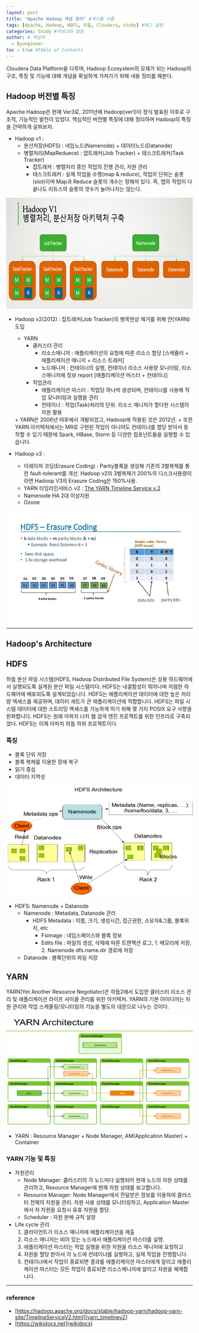 ```yaml
---
layout: post
title: "Apache Hadoop 개념 정리" #게시물 이름
tags: [Apache, Hadoop, HDFS, 하둡, Cloudera, study] #태그 설정
categories: Study #카테고리 설정
author: # 작성자
  - Byungineer
toc : true #Table of Contents
---
```


Cloudera Data Platform을 다루며, Hadoop Ecosystem의 모체가 되는 Hadoop의 구조, 특징 및 기능에 대해 개념을 확실하게 가져가기 위해 내용 정리를 해본다.

## Hadoop 버전별 특징
Apache Hadoop은 현재 Ver3로, 2011년에 Hadoop(ver1)이 정식 발표된 이후로 구조적, 기능적인 발전이 있었다. 핵심적인 버전별 특징에 대해 정리하며 Hadoop의 특징을 간략하게 살펴보자.

- Hadoop v1 : 
  - 분산저장(HDFS) : 네임노드(Namenode) + 데이터노드(Datanode)
  - 병렬처리(MapReduece) : 잡트래커(Job Tracker) + 태스크트래커(Task Tracker)
    - 잡트래커 : 병렬처리 중인 작업의 진행 관리, 자원 관리
    - 태스크트래커 : 실제 작업을 수행(map & reduce), 작업의 단위는 슬롯(slot)이며 Map과 Reduce 슬롯의 개수는 정해져 있다. 즉, 맵의 작업이 다 끝나도 리듀스의 슬롯의 갯수가 늘어나지는 않는다.

<img src="/image/hadoopv1.png" alt="hadoopv1" style="height: 300px; width:700px;"/>

- Hadoop v2(2012) : 잡트래커(Job Tracker)의 병목현상 제거를 위해 얀(YARN) 도입 
  - YARN
    - 클러스터 관리
      - 리소스매니저 : 애플리케이션의 요청에 따른 리소스 할당 [스케쥴러 + 애플리케이션 매니저 + 리소스 트래커]
      - 노드매니저 : 컨테이너의 실행, 컨테이너 리소스 사용량 모니터링, 리소스매니저에 정보 report [애플리케이션 마스터 + 컨테이너]
    - 작업관리
      - 애플리케이션 마스터 : 작업당 하나씩 생성되며, 컨테이너를 사용해 작업 모니터링과 실행을 관리
      - 컨테이너 : 작업(Task)처리의 단위. 리소스 매니저가 할다한 시스템의 자원 활용
  <aside>
  + YARN은 2006년 야후에서 개발되었고, Hadoop에 적용된 것은 2012년.
  + 또한 YARN 아키텍처에서는 MR로 구현된 작업이 아니어도 컨테이너를 할당 받아서 동작할 수 있기 때문에 Spark, HBase, Storm 등 다양한 컴포넌트들을 실행할 수 있습니다.
  </aside>

- Hadoop v3 : 
  - 이레이져 코딩(Erasure Coding) : Parity블록을 생성해 기존의 3벌복제를 통한 fault-tolerant를 개선. Hadoop v2의 3벌복제가 200%의 디스크사용량이라면 Hadoop V3의 Erasure Coding은 150%사용.
  - YARN 타임라인서비스 v2 : [The YARN Timeline Service v.2](yarn_timelinev2)
  - Namenode HA 2대 이상지원
  - Ozone

<img src="/image/erasure.png" alt="erasure_coding" style="height: 300px; width:700px;"/>

---

## Hadoop's Architecture

## HDFS
하둡 분산 파일 시스템(HDFS, Hadoop Distributed File System)은 상용 하드웨어에서 실행되도록 설계된 분산 파일 시스템이다. HDFS는 내결함성이 뛰어나며 저렴한 하드웨어에 배포되도록 설계되었습니다. HDFS는 애플리케이션 데이터에 대한 높은 처리량 액세스를 제공하며, 데이터 세트가 큰 애플리케이션에 적합합니다. HDFS는 파일 시스템 데이터에 대한 스트리밍 액세스를 가능하게 하기 위해 몇 가지 POSIX 요구 사항을 완화합니다. HDFS는 원래 아파치 너치 웹 검색 엔진 프로젝트를 위한 인프라로 구축되었다. HDFS는 이제 아파치 하둡 하위 프로젝트이다.

### 특징
- 블록 단위 저장
- 블록 복제를 이용한 장애 복구
- 읽기 중심
- 데이터 지역성


<img src="/image/hdfsarchitecture.png" alt="hdfsarchitecture.png" style="height: 300px; width:700px;"/>

- HDFS: Namenode + Datanode
  - Namenode : Metadata, Datanode 관리
    - HDFS Metadata : 이름, 크기, 생성시간, 접근권한, 소유자&그룹, 블록위치, etc
      - Fsimage : 네임스페이스와 블록 정보
      - Edits file : 파일의 생성, 삭제에 따른 트랜잭션 로그, 1. 메모리에 저장, 2. Namenode dfs.name.dir 경로에 저장
  - Datanode : 블록단위의 파일 저장

## YARN
YARN(Yet Another Resource Negotiator)은 하둡2에서 도입한 클러스터 리소스 관리 및 애플리케이션 라이프 사이클 관리를 위한 아키텍처. YARN의 기본 아이디어는 자원 관리와 작업 스케줄링/모니터링의 기능을 별도의 데몬으로 나누는 것이다.

<img src="/image/yarnarchitecture.png" alt="hdfsarchitecture.png" style="height: 300px; width:700px;"/>

- YARN : Resource Manager + Node Manager, AM(Application Master) + Container

### YARN 기능 및 특징
- 자원관리
  - Node Manager:  클러스터의 각 노드마다 실행되어 현재 노드의 자원 상태를 관리하고, Resource Manager에 현재 자원 상태를 보고합니다.
  - Resource Manager: Node Manager에서 전달받은 정보를 이용하여 클러스터 전체의 자원을 관리. 자원 사용 상태를 모니터링하고, Application Master에서 자 자원을 요청시 유휴 자원을 할당.
  - Scheduler : 자원 분배 규칙 설정
- Life cycle 관리
  1. 클라이언트가 리소스 매니저에 애플리케이션을 제출
  2. 리소스 매니저는 비어 있는 노드에서 애플리케이션 마스터를 실행. 
  3. 애플리케이션 마스터는 작업 실행을 위한 자원을 리소스 매니저에 요청하고
  4. 자원을 할당 받아서 각 노드에 컨테이너를 실행하고, 실제 작업을 진행합니다. 
  5. 컨테이너에서 작업이 종료되면 결과를 애플리케이션 마스터에게 알리고 애플리케이션 마스터는 모든 작업이 종료되면 리소스매니저에 알리고 자원을 해제합니다.

---
### reference
- [https://hadoop.apache.org/docs/stable/hadoop-yarn/hadoop-yarn-site/TimelineServiceV2.html][yarn_timelinev2]
- [https://wikidocs.net](wikidocs)

[yarn_timelinev2]: https://hadoop.apache.org/docs/stable/hadoop-yarn/hadoop-yarn-site/TimelineServiceV2.html
[wikidocs]: https://wikidocs.net/22766